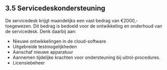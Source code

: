## 3.5 Servicedeskondersteuning

De servicedesk krijgt maandelijks een vast bedrag van €2000,- toegewezen. Dit bedrag is bedoeld voor de ontwikkeling en onderhoud van de servicedesk. Denk daarbij aan:
- Nieuwe ontwikkelingen in de cloud-software
- Uitgebreide testmogelijkheden
- Aanschaf nieuwe apparatuur
- Aannemen tijdelijke krachten voor ondersteuning bij uitrol-procedures.
- Licensiebeheer